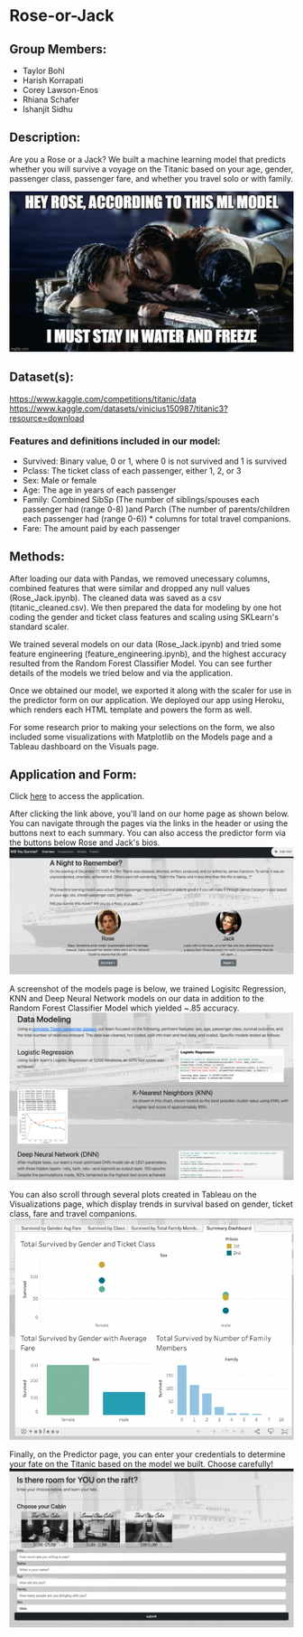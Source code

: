 # Rose-or-Jack

## Group Members:

- Taylor Bohl
- Harish Korrapati
- Corey Lawson-Enos
- Rhiana Schafer
- Ishanjit Sidhu

## Description:
Are you a Rose or a Jack? We built a machine learning model that predicts whether you will survive a voyage on the Titanic based on your age, gender, passenger class, passenger fare, and whether you travel solo or with family.

![meme](Images/titanic_ml_meme.jpeg)


## Dataset(s):
https://www.kaggle.com/competitions/titanic/data  
https://www.kaggle.com/datasets/vinicius150987/titanic3?resource=download

### Features and definitions included in our model:    
* Survived: Binary value, 0 or 1, where 0 is not survived and 1 is survived  
* Pclass: The ticket class of each passenger, either 1, 2, or 3  
* Sex: Male or female  
* Age: The age in years of each passenger	  
* Family: Combined SibSp (The number of siblings/spouses each passenger had (range 0-8) )and Parch (The number of parents/children each passenger had (range 0-6)) * columns for total travel companions.  
* Fare: The amount paid by each passenger  

## Methods:

After loading our data with Pandas, we removed unecessary columns, combined features that were similar and dropped any null values (Rose_Jack.ipynb). The cleaned data was saved as a csv (titanic_cleaned.csv). We then prepared the data for modeling by one hot coding the gender and ticket class features and scaling using SKLearn's standard scaler.  

We trained several models on our data (Rose_Jack.ipynb) and tried some feature engineering (feature_engineering.ipynb), and the highest accuracy resulted from the Random Forest Classifier Model. You can see further details of the models we tried below and via the application.  

Once we obtained our model, we exported it along with the scaler for use in the predictor form on our application. We deployed our app using Heroku, which renders each HTML template and powers the form as well.  

For some research prior to making your selections on the form, we also included some visualizations with Matplotlib on the Models page and a Tableau dashboard on the Visuals page.

## Application and Form:

Click [here](https://roseorjack.herokuapp.com/) to access the application.

After clicking the link above, you'll land on our home page as shown below. You can navigate through the pages via the links in the header or using the buttons next to each summary. You can also access the predictor form via the buttons below Rose and Jack's bios.  
![index](Images/indexscreenshot.png)

A screenshot of the models page is below, we trained Logisitc Regression, KNN and Deep Neural Network models on our data in addition to the Random Forest Classifier Model which yielded ~.85 accuracy.
![models](Images/modelscreenshot.png)

You can also scroll through several plots created in Tableau on the Visualizations page, which display trends in survival based on gender, ticket class, fare and travel companions.
![tableau](Images/tableauscreenshot.png)

Finally, on the Predictor page, you can enter your credentials to determine your fate on the Titanic based on the model we built. Choose carefully!
![form](Images/formscreenshot.png)
